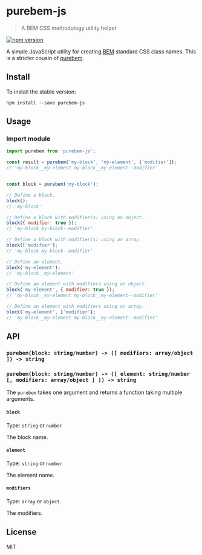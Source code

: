 # purebem-js

> A BEM CSS methodology utility helper

[![npm version](https://img.shields.io/npm/v/purebem-js.svg?style=flat-square)](https://www.npmjs.com/package/purebem-js)

A simple JavaScript utility for creating [BEM](http://getbem.com) standard CSS class names. This is a stricter cousin of [purebem](https://github.com/billogram/purebem).

## Install

To install the stable version:

```
npm install --save purebem-js
```

## Usage

### Import module

```js
import purebem from 'purebem-js';

const result = purebem('my-block', 'my-element', ['modifier']);
// 'my-block__my-element my-block__my-element--modifier'


const block = purebem('my-block');

// Define a block.
block();
// 'my-block'

// Define a block with modifier(s) using an object.
block({ modifier: true });
// 'my-block my-block--modifier'

// Define a block with modifier(s) using an array.
block(['modifier'];
// 'my-block my-block--modifier'

// Define an element.
block('my-element');
// 'my-block__my-element'

// Define an element with modifiers using an object.
block('my-element', { modifier: true });
// 'my-block__my-element my-block__my-element--modifier'

// Define an element with modifiers using an array.
block('my-element', ['modifier'];
// 'my-block__my-element my-block__my-element--modifier'
```

## API

### `purebem(block: string/number) -> ([ modifiers: array/object ]) -> string`
### `purebem(block: string/number) -> ([ element: string/number [, modifiers: array/object ] ]) -> string`

The `purebem` takes one argument and returns a function taking multiple arguments.

#### `block`

Type: `string` or `number`

The block name.

#### `element`

Type: `string` or `number`

The element name.

#### `modifiers`

Type: `array` or `object`.

The modifiers.

## License

MIT
